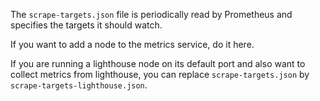 The `scrape-targets.json` file is periodically read by Prometheus and specifies
the targets it should watch.

If you want to add a node to the metrics service, do it here.

If you are running a lighthouse node on its default port and also want to collect metrics from
lighthouse, you can replace `scrape-targets.json` by `scrape-targets-lighthouse.json`.
